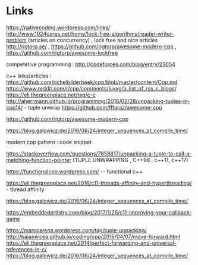# Links

https://nativecoding.wordpress.com/links/
http://www.1024cores.net/home/lock-free-algorithms/reader-writer-problem (articles on concurrency) , lock free and nice articles http://rigtorp.se/ , https://github.com/rigtorp/awesome-modern-cpp , https://github.com/rigtorp/awesome-lockfree



competetive programming : http://codeforces.com/blog/entry/23054


c++ links/articles :
https://github.com/richelbilderbeek/cpp/blob/master/content/Cpp.md
https://www.reddit.com/r/cpp/comments/luxxg/a_list_of_rss_c_blogs/
https://eli.thegreenplace.net/tag/c-c
http://aherrmann.github.io/programming/2016/02/28/unpacking-tuples-in-cpp14/ - tuple unwrap
https://github.com/fffaraz/awesome-cpp


https://github.com/rigtorp/awesome-modern-cpp



https://blog.galowicz.de/2016/06/24/integer_sequences_at_compile_time/



modern cpp pattern : code snippet

https://stackoverflow.com/questions/7858817/unpacking-a-tuple-to-call-a-matching-function-pointer (TUPLE UNWRAPPING , C++98 , c++11, c++17)




https://functionalcpp.wordpress.com/ -- functional c++

https://eli.thegreenplace.net/2016/c11-threads-affinity-and-hyperthreading/ - thread affinity

https://blog.galowicz.de/2016/06/24/integer_sequences_at_compile_time/

https://embeddedartistry.com/blog/2017/1/26/c11-improving-your-callback-game


https://marcoarena.wordpress.com/tag/tuple-unpacking/
http://bajamircea.github.io/coding/cpp/2016/04/07/move-forward.html
https://eli.thegreenplace.net/2014/perfect-forwarding-and-universal-references-in-c/
https://blog.galowicz.de/2016/06/24/integer_sequences_at_compile_time/

